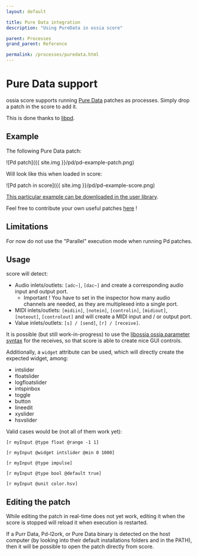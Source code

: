 ```yaml
---
layout: default

title: Pure Data integration
description: "Using PureData in ossia score"

parent: Processes
grand_parent: Reference

permalink: /processes/puredata.html
---
```


# Pure Data support

ossia score supports running [Pure Data](http://msp.ucsd.edu/software.html) patches as processes.
Simply drop a patch in the score to add it.

This is done thanks to [libpd](https://github.com/libpd/libpd).

## Example

The following Pure Data patch:

![Pd patch]({{ site.img }}/pd/pd-example-patch.png)

Will look like this when loaded in score:

![Pd patch in score]({{ site.img }}/pd/pd-example-score.png)

[This particular example can be downloaded in the user library](https://raw.githubusercontent.com/ossia/score-user-library/master/Presets/PureData/example-synthesizer.pd).

Feel free to contribute your own useful patches [here](https://github.com/ossia/score-user-library/tree/master/Presets/PureData) !

## Limitations

For now do not use the "Parallel" execution mode when running Pd patches.

## Usage

score will detect:

- Audio inlets/outlets: `[adc~]`, `[dac~]` and create a corresponding audio input and output port.
  - Important ! You have to set in the inspector how many audio channels are needed, as they are multiplexed into a single port.
- MIDI inlets/outlets: `[midiin]`, `[notein]`, `[controlin]`, `[midiout]`, `[noteout]`, `[controlout]` and will create a MIDI input and / or output port.
- Value inlets/outlets: `[s] / [send]`, `[r] / [receive]`.

It is possible (but still work-in-progress) to use the [libossia ossia.parameter syntax](https://ossia.io/ossia-docs/?plaintext--pd#creating-parameters) for the receives, so that score is able to create nice GUI controls.

Additionally, a `widget` attribute can be used, which will directly create the expected widget, among:

- intslider
- floatslider
- logfloatslider
- intspinbox
- toggle
- button
- lineedit
- xyslider
- hsvslider

Valid cases would be (not all of them work yet):

```
[r myInput @type float @range -1 1]

[r myInput @widget intslider @min 0 1000]

[r myInput @type impulse]

[r myInput @type bool @default true]

[r myInput @unit color.hsv]
```

## Editing the patch

While editing the patch in real-time does not yet work, editing it when the score is stopped will reload it when execution is restarted.

If a Purr Data, Pd-l2ork, or Pure Data binary is detected on the host computer (by looking into their default installations folders and in the PATH),
then it will be possible to open the patch directly from score.
